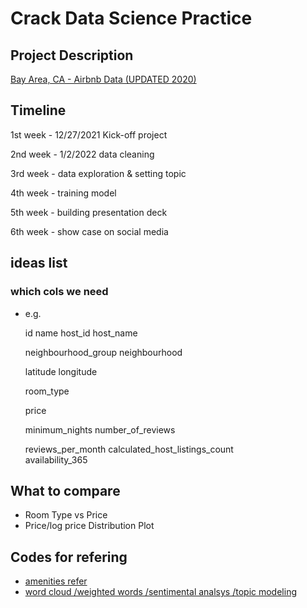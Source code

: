 # Crack Data Science Practice

## Project Description

[Bay Area, CA - Airbnb Data (UPDATED 2020)](https://www.kaggle.com/raywilliam/bay-area-airbnb-data-updated-2020?utm_medium=social&utm_campaign=kaggle-dataset-share&utm_source=linkedin)

## Timeline

1st week - 12/27/2021 Kick-off project

2nd week - 1/2/2022 data cleaning

3rd week - data exploration & setting topic

4th week - training model

5th week - building presentation deck

6th week - show case on social media

## ideas list

### which cols we need

- e.g.

  id
  name
  host_id
  host_name

  neighbourhood_group
  neighbourhood

  latitude
  longitude

  room_type

  price

  minimum_nights
  number_of_reviews

  reviews_per_month
  calculated_host_listings_count   
  availability_365


## What to compare

- Room Type vs Price
- Price/log price Distribution Plot

## Codes for refering

- [amenities refer](https://www.kaggle.com/brittabettendorf/predicting-prices-xgboost-feature-engineering)
- [word cloud /weighted words /sentimental analsys /topic modeling](https://www.kaggle.com/brittabettendorf/nlp-on-airbnb-data)
